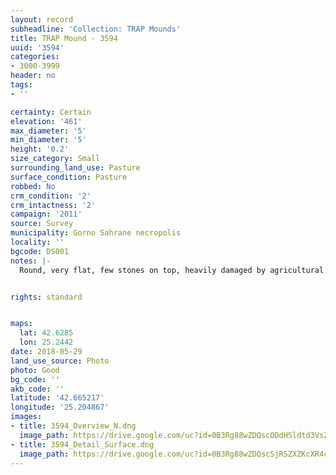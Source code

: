 ```yaml
---
layout: record
subheadline: 'Collection: TRAP Mounds'
title: TRAP Mound - 3594
uuid: '3594'
categories:
- 3000-3999
header: no
tags:
- ''

certainty: Certain
elevation: '461'
max_diameter: '5'
min_diameter: '5'
height: '0.2'
size_category: Small
surrounding_land_use: Pasture
surface_condition: Pasture
robbed: No
crm_condition: '2'
crm_intactness: '2'
campaign: '2011'
source: Survey
municipality: Gorno Sahrane necropolis
locality: ''
bgcode: DS001
notes: |-
  Round, very flat, few stones on top, heavily damaged by agricultural activity.


rights: standard


maps:
  lat: 42.6285
  lon: 25.2442
date: 2018-05-29
land_use_source: Photo
photo: Good
bg_code: ''
akb_code: ''
latitude: '42.665217'
longitude: '25.204867'
images:
- title: 3594_Overview_N.dng
  image_path: https://drive.google.com/uc?id=0B3Rg88wZDQscODdHSldtd3VsZWs
- title: 3594_Detail_Surface.dng
  image_path: https://drive.google.com/uc?id=0B3Rg88wZDQscSjRSZXZKcXR4cXM
---
```

